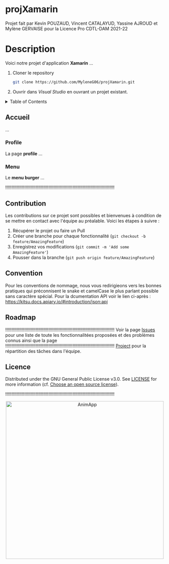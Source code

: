 # projXamarin


Projet fait par Kevin POUZAUD, Vincent CATALAYUD, Yassine AJROUD et Mylène GERVAISE pour la Licence Pro CDTL-DAM 2021-22

# Description

Voici notre projet d'application **Xamarin** ...

1. Cloner le repository 
   ```sh
   git clone https://github.com/MyleneG06/projXamarin.git
   ```
2. Ouvrir dans _Visual Studio_ en ouvrant un projet existant. 



<details close>
  <summary>Table of Contents</summary>
  <ul>
    <li><a href="#accueil">Page d'accueil</a></li>
    <li><a href="#profile">Profile</a></li>
    <li><a href="#menu">Menu</a></li>   
    <li><a href="#contribution">Contribution</a></li>
    <li><a href="#convention">Convention de nommage</a></li>
    <li><a href="#roadmap">RoadMap</a></li>
    <li><a href="#licence">Licence</a></li>
  </ul>
</details>



## Accueil
...

### Profile 
La page **profile** ...

### Menu
Le **menu burger** ...

!!!!!!!!!!!!!!!!!!!!!!!!!!!!!!!!!!!!!!!!!!!!!!!!!!!!!!!!!!!!!!!!!!!!!!!!!!!!!!!!!!!!!!


## Contribution
Les contributions sur ce projet sont possibles et bienvenues à condition de se mettre en contact avec l'équipe au préalable. Voici les étapes à suivre :

1. Récupérer le projet ou faire un Pull
2. Créer une branche pour chaque fonctionnalité (`git checkout -b feature/AmazingFeature`)
3. Enregistrez vos modifications (`git commit -m 'Add some AmazingFeature'`)
4. Pousser dans la branche (`git push origin feature/AmazingFeature`)

## Convention
Pour les conventions de nommage, nous vous redirigieons vers les bonnes pratiques qui préconnisent le snake et camelCase le plus parlant possible sans caractère spécial.
Pour la dcumentation API voir le lien ci-après : https://kitsu.docs.apiary.io/#introduction/json:api

## Roadmap
!!!!!!!!!!!!!!!!!!!!!!!!!!!!!!!!!!!!!!!!!!!!!!!!!!!!!!!!!!!!!!!!!!!!!!!!!!!!!!!!!!!!!!
Voir la page [Issues](https://github.com/MyleneG06/projXamarin/issues) pour une liste de toute les fonctionnalitées proposées et des problèmes connus ainsi que la page 
!!!!!!!!!!!!!!!!!!!!!!!!!!!!!!!!!!!!!!!!!!!!!!!!!!!!!!!!!!!!!!!!!!!!!!!!!!!!!!!!!!!!!!
[Project](https://github.com/users/MyleneG06/projects/2) pour la répartition des tâches dans l'équipe.


## Licence
Distributed under the GNU General Public License v3.0. See [LICENSE]() for more information (cf. [Choose an open source license](https://choosealicense.com/)).

!!!!!!!!!!!!!!!!!!!!!!!!!!!!!!!!!!!!!!!!!!!!!!!!!!!!!!!!!!!!!!!!!!!!!!!!!!!!!!!!!!!!!!

<p align="center">
  <img src="https://media.kitsu.io/anime/poster_images/1/large.jpg" alt="AnimApp" width="500" height="auto"/>
</p>
